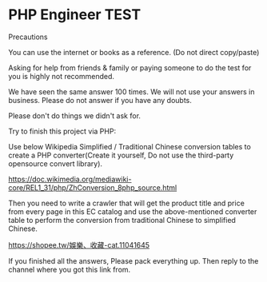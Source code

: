 # PHP Engineer TEST

Precautions

You can use the internet or books as a reference. (Do not direct copy/paste)

Asking for help from friends & family or paying someone to do the test for you is highly not recommended.

We have seen the same answer 100 times. We will not use your answers in business. Please do not answer if you have any doubts.

Please don't do things we didn't ask for.

Try to finish this project via PHP:

Use below Wikipedia Simplified / Traditional Chinese conversion tables to create a PHP converter(Create it yourself, Do not use the third-party opensource convert library).

https://doc.wikimedia.org/mediawiki-core/REL1_31/php/ZhConversion_8php_source.html

Then you need to write a crawler that will get the product title and price from every page in this EC catalog and use the above-mentioned converter table to perform the conversion from traditional Chinese to simplified Chinese.

https://shopee.tw/娛樂、收藏-cat.11041645

If you finished all the answers, Please pack everything up. Then reply to the channel where you got this link from.